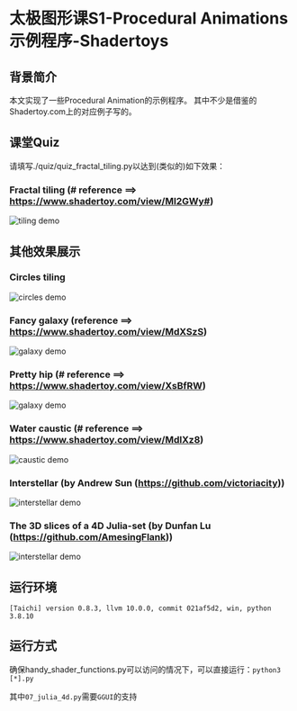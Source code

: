 # 太极图形课S1-Procedural Animations示例程序-Shadertoys

## 背景简介
本文实现了一些Procedural Animation的示例程序。
其中不少是借鉴的Shadertoy.com上的对应例子写的。

## 课堂Quiz
请填写./quiz/quiz_fractal_tiling.py以达到(类似的)如下效果：
### Fractal tiling (# reference ==> https://www.shadertoy.com/view/Ml2GWy#)
![tiling demo](./data/fractal_tiling.gif)

## 其他效果展示
### Circles tiling
![circles demo](./data/circles_2.gif)

### Fancy galaxy (reference ==> https://www.shadertoy.com/view/MdXSzS)
![galaxy demo](./data/galaxy.gif)

### Pretty hip (# reference ==> https://www.shadertoy.com/view/XsBfRW)
![galaxy demo](./data/pretty_hip.gif)

### Water caustic (# reference ==> https://www.shadertoy.com/view/MdlXz8)
![caustic demo](./data/caustic.gif)

### Interstellar (by Andrew Sun (https://github.com/victoriacity))
![interstellar demo](./data/interstellar.gif)

### The 3D slices of a 4D Julia-set (by Dunfan Lu (https://github.com/AmesingFlank))
![interstellar demo](./data/julia_4d.gif)


## 运行环境

```
[Taichi] version 0.8.3, llvm 10.0.0, commit 021af5d2, win, python 3.8.10
```

## 运行方式
确保handy_shader_functions.py可以访问的情况下，可以直接运行：`python3 [*].py`

其中`07_julia_4d.py`需要`GGUI`的支持
